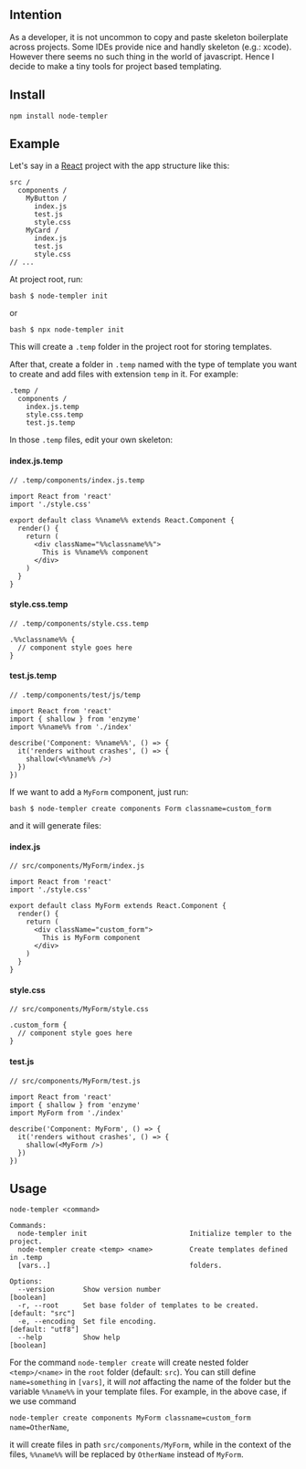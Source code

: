 ## Intention

As a developer, it is not uncommon to copy and paste skeleton boilerplate across projects. Some IDEs provide nice and handly skeleton (e.g.: xcode).
However there seems no such thing in the world of javascript. Hence I decide to make a tiny tools for project based templating.

## Install

```
npm install node-templer
```

## Example

Let's say in a [React](https://reactjs.org/) project with the app structure like this:
```
src /
  components /
    MyButton /
      index.js
      test.js
      style.css
    MyCard /
      index.js
      test.js
      style.css
// ...
```

At project root, run:
```
bash $ node-templer init
```
or
```
bash $ npx node-templer init
```

This will create a `.temp` folder in the project root for storing templates.

After that, create a folder in `.temp` named with the type of template you want to create and add files with extension `temp` in it.
For example:
```
.temp /
  components /
    index.js.temp
    style.css.temp
    test.js.temp
```
In those `.temp` files, edit your own skeleton:

#### index.js.temp
```
// .temp/components/index.js.temp

import React from 'react'
import './style.css'

export default class %%name%% extends React.Component {
  render() {
    return (
      <div className="%%classname%%">
        This is %%name%% component
      </div>
    )
  }
}

```
#### style.css.temp
```
// .temp/components/style.css.temp

.%%classname%% {
  // component style goes here
}

```

#### test.js.temp
```
// .temp/components/test/js/temp

import React from 'react'
import { shallow } from 'enzyme'
import %%name%% from './index'

describe('Component: %%name%%', () => {
  it('renders without crashes', () => {
    shallow(<%%name%% />)
  })
})

```

If we want to add a `MyForm` component, just run:
```
bash $ node-templer create components Form classname=custom_form
```
and it will generate files:

#### index.js
```
// src/components/MyForm/index.js

import React from 'react'
import './style.css'

export default class MyForm extends React.Component {
  render() {
    return (
      <div className="custom_form">
        This is MyForm component
      </div>
    )
  }
}

```

#### style.css
```
// src/components/MyForm/style.css

.custom_form {
  // component style goes here
}

```

#### test.js
```
// src/components/MyForm/test.js

import React from 'react'
import { shallow } from 'enzyme'
import MyForm from './index'

describe('Component: MyForm', () => {
  it('renders without crashes', () => {
    shallow(<MyForm />)
  })
})

```

## Usage
```
node-templer <command>

Commands:
  node-templer init                         Initialize templer to the project.
  node-templer create <temp> <name>         Create templates defined in .temp
  [vars..]                                  folders.

Options:
  --version       Show version number                                  [boolean]
  -r, --root      Set base folder of templates to be created.   [default: "src"]
  -e, --encoding  Set file encoding.                           [default: "utf8"]
  --help          Show help                                            [boolean]
```
For the command `node-templer create` will create nested folder `<temp>/<name>` in the `root` folder (default: `src`).
You can still define `name=something` in `[vars]`, it will *not* affacting the name of the folder but the variable `%%name%%` in your template files.
For example, in the above case, if we use command

`node-templer create components MyForm classname=custom_form name=OtherName`,

it will create files in path `src/components/MyForm`, while in the context of the files, `%%name%%` will be replaced by `OtherName` instead of `MyForm`.


